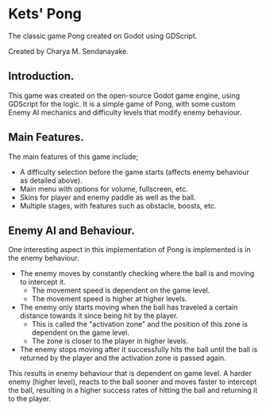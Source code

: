 # Kets' Pong
<p>The classic game Pong created on Godot using GDScript.</p>
<p>Created by Charya M. Sendanayake.</p>

## Introduction.
This game was created on the open-source Godot game engine, using GDScript for the logic. It is a simple game of Pong, with some custom Enemy AI mechanics and difficulty levels that modify enemy behaviour. 


## Main Features.
<p>
  The main features of this game include;
</p>

- A difficulty selection before the game starts (affects enemy behaviour as detailed above).
- Main menu with options for volume, fullscreen, etc.
- Skins for player and enemy paddle as well as the ball.
- Multiple stages, with features such as obstacle, boosts, etc.

  
## Enemy AI and Behaviour.
<p>
  One interesting aspect in this implementation of Pong is implemented is in the enemy behaviour.
</p>

- The enemy moves by constantly checking where the ball is and moving to intercept it.
    - The movement speed is dependent on the game level.
    - The movement speed is higher at higher levels. 
- The enemy only starts moving when the ball has traveled a certain distance towards it since being hit by the player.
    - This is called the "activation zone" and the position of this zone is dependent on the game level.
    - The zone is closer to the player in higher levels.
- The enemy stops moving after it successfully hits the ball until the ball is returned by the player and the activation zone is passed again.

<p>
  This results in enemy behaviour that is dependent on game level. A harder enemy (higher level), reacts to the ball sooner and moves faster to intercept the ball, resulting in a higher success rates of hitting the ball and returning it to the player.
</p>


